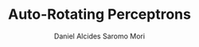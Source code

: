 ---
paperId: 12
author: Daniel Alcides Saromo Mori
publicationauthor: Saromo Mori, D. A.
pitch: https://slideslive.com/38922594/autorotating-perceptrons?ref=folder-78029
title: Auto-Rotating Perceptrons 
pdf: Oral_Saromo_Daniel.pdf
poster: --
alt: --
type: Oral
topic: Machine Learning
link: https://research.latinxinai.org/papers/neurips/2019/pdf/Oral_Saromo_Daniel.pdf
conference: neurips
year: 2019
tags: neurips-2019-op
location: Vancouver, Canada
---